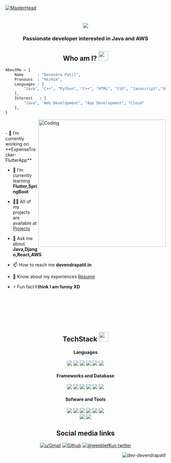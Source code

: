[![MasterHead](https://www.linkpicture.com/q/Add-a-heading_6.png)](devendrapatil.in)
<br>

<h1 align="center">
  <a href="#">
    <img src="https://readme-typing-svg.herokuapp.com/?lines=Hey,+There!+👋;Devendra+Patil+Here...;Nice+to+meet+you!&center=true&size=30">
  </a>
</h1>

<h3 align="center">Passionate developer interested in Java and AWS</h3>
<h2 align="center"> Who am I? <img src="https://cdn.discordapp.com/emojis/852778687958482944.gif?v=1" width="30px"></h2>
    
```python
AboutMe = {
    Name      : "Devendra Patil",
    Pronouns  : "He/Him",
    Languages : [
        "Java", "C++", "Python", "C++", "HTML", "CSS", "Javascript","SQL","Dart"
    ],
    Interest   : [
        "Java", "Web Development", "App Development", "Cloud"
    ],
}
```

<img align="right" alt="Coding" width="400" src="https://s10.gifyu.com/images/fcf7fd0c619bb87706533079240915f3.gif">
<br>
<br>
- 🔭 I’m currently working on **ExpenseTracker-FlutterApp**

- 🌱 I’m currently learning **Flutter,SpringBoot**

- 👨‍💻 All of my projects are available at [Projects](devendrapatil.in/#portfolio)

- 💬 Ask me about **Java,Django,React,AWS**

- 📫 How to reach me **devendrapatil.in**

- 📄 Know about my experiences [Resume](https://drive.google.com/file/d/1Xd5q-9a76yTEWkTlsLp1IHa--JT7LYrr/view?usp=sharing)

- ⚡ Fun fact **I think I am funny XD**
      


<br>
<br>
<br>
<br>
<br>
<div align="center">
    <h2>TechStack <img src="https://cdn.discordapp.com/emojis/804331814004850698.png?v=1" width="30px"></h2>
    <h4>Languages</h4>
        <img src="https://img.shields.io/badge/-java-red?style=for-the-badge&labelColor=red&logo=java&logoColor=black">
                <img src="https://img.shields.io/badge/-cpp-lightblue?style=for-the-badge&labelColor=lightblue&logo=cplusplus&logoColor=black">
        <img src="https://img.shields.io/badge/-python-ffd43b?style=for-the-badge&labelColor=306998&logo=python&logoColor=white"> 
        <img src="https://img.shields.io/badge/-HTML 5-orange?style=for-the-badge&labelColor=orange&logo=html5&logoColor=white">
        <img src="https://img.shields.io/badge/-css 3-blue?style=for-the-badge&labelColor=blue&logo=css3&logoColor=white">
        <img src="https://img.shields.io/badge/-Javascript-F0DB4F?style=for-the-badge&labelColor=F0DB4F&logo=javascript&logoColor=black">
    <h4>Frameworks and Database</h4>
        <img src="https://img.shields.io/badge/-Django-7289da?style=for-the-badge&labelColor=7289da&logo=django&logoColor=white">
        <img src="https://img.shields.io/badge/-Bootstrap-602C50?style=for-the-badge&labelColor=602C50&logo=bootstrap&logoColor=white">
        <img src="https://img.shields.io/badge/-flutter-46B2E0?style=for-the-badge&labelColor=black&logo=flutter&logoColor=ffa611" >
        <img src="https://img.shields.io/badge/-React-black?style=for-the-badge&labelColor=black&logo=React&logoColor=blue" >
         <img src="https://img.shields.io/badge/-MYSQL-blue?style=for-the-badge&labelColor=blue&logo=mysql&logoColor=white">
         <img src="https://img.shields.io/badge/-AWS-orange?style=for-the-badge&labelColor=orange&logo=amazon&logoColor=white">
    <h4>Sofware and Tools</h4>
        <img src="https://img.shields.io/badge/-git-orange?style=for-the-badge&labelColor=orange&logo=git&logoColor=black">
        <img src="https://img.shields.io/badge/-github-whitesmoke?style=for-the-badge&labelColor=whitesmoke&logo=github&logoColor=black">
        <img src="https://img.shields.io/badge/-vs code-2c2f33?style=for-the-badge&labelColor=2c2f33&logo=visualstudiocode&logoColor=blue">
        <img src="https://img.shields.io/badge/-Intellijidea-6567a5?style=for-the-badge&labelColor=6567a5&logo=intellijidea&logoColor=white">
        <img src="https://img.shields.io/badge/-eclipse-darkgreen?style=for-the-badge&labelColor=darkgreen&logo=eclipse&logoColor=white">
        <img src="https://img.shields.io/badge/-pycharm-blue?style=for-the-badge&labelColor=blue&logo=pycharm&logoColor=white"> 
        <br>
        <img src="https://img.shields.io/badge/- STS IDE-green?style=for-the-badge&labelColor=green&logo=springboot&logoColor=black">
        <img src="https://img.shields.io/badge/-Canva-darkblue?style=for-the-badge&labelColor=darkblue&logo=canva&logoColor=white">
</div>
<div align=center>
<h2>Social media links</h2>
    

[![u/Gmail](https://img.shields.io/badge/-Gmail-informational?style=for-the-badge&logo=gmail&logoColor=white&color=ff0000)](mailto:devendrapatil1027@gmail.com)
[![Github](https://img.shields.io/badge/-Github-informational?style=for-the-badge&logo=github&logoColor=white&color=black)](https://github.com/dev-devendrapatil)
[![@__weebletKun__ twitter](https://img.shields.io/badge/-Linkedin-informational?style=for-the-badge&logo=linkedin&logoColor=white&color=blue)](https://www.linkedin.com/in/dev-devendra/)


</div>
 <p align="right"> <img src="https://komarev.com/ghpvc/?username=dev-devendrapatil&label=Profile%20views&color=0e75b6&style=flat" alt="dev-devendrapatil" /> </p>
